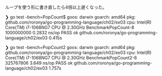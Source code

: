 ループを使う形に書き直したら4倍以上遅くなった。


❯ go test -bench=PopCount$
goos: darwin
goarch: amd64
pkg: github.com/roronya/go-programming-language/ch02/ex03
cpu: Intel(R) Core(TM) i7-1068NG7 CPU @ 2.30GHz
BenchmarkPopCount-8     1000000000               0.2832 ns/op
PASS
ok      github.com/roronya/go-programming-language/ch02/ex03    0.415s

❯ go test -bench=PopCount2
goos: darwin
goarch: amd64
pkg: github.com/roronya/go-programming-language/ch02/ex03
cpu: Intel(R) Core(TM) i7-1068NG7 CPU @ 2.30GHz
BenchmarkPopCount2-8    325767806                3.649 ns/op
PASS
ok      github.com/roronya/go-programming-language/ch02/ex03    1.757s